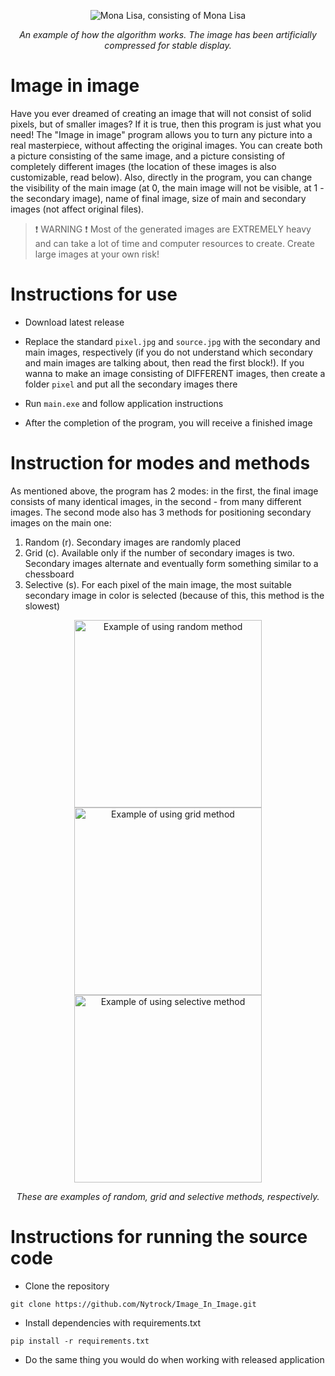 <p align="center"><img src="Logo.jpg" alt="Mona Lisa, consisting of Mona Lisa"></p>
<p align="center"><i>An example of how the algorithm works. The image has been artificially compressed for stable display.</i></p>

# Image in image
Have you ever dreamed of creating an image that will not consist of solid pixels, but of smaller images? If it is true,
then this program is just what you need! The "Image in image" program allows you to turn any picture into a real masterpiece, without affecting the
original images. You can create both a picture consisting of the same image, and a picture consisting of completely different images (the location of these images is also customizable, read below).
Also, directly in the program, you can change the visibility of the main image (at 0, the main image will not be visible, at 1 - the secondary image), name of final image, size of main and secondary images 
(not affect original files).
> :exclamation: WARNING :exclamation: Most of the generated images are EXTREMELY heavy and can take a lot of time and computer resources to create. Create large images at your own risk!

# Instructions for use
- Download latest release

- Replace the standard `pixel.jpg` and `source.jpg` with the secondary and main images, respectively (if you do not understand which secondary and main images are talking about, then read the first block!). If you wanna to make an image consisting of DIFFERENT images, then create a folder `pixel` and put all the secondary images there

- Run `main.exe` and follow application instructions

- After the completion of the program, you will receive a finished image

# Instruction for modes and methods
As mentioned above, the program has 2 modes: in the first, the final image consists of many identical images, in the second - from many different images. The second mode also has 3 methods for positioning secondary images on the main one:
1. Random (r). Secondary images are randomly placed
2. Grid (c). Available only if the number of secondary images is two. Secondary images alternate and eventually form something similar to a chessboard
3. Selective (s). For each pixel of the main image, the most suitable secondary image in color is selected (because of this, this method is the slowest)
<p align="center">
  <img src="Examples of using modes/res1.jpg" heigth=auto width=300px alt="Example of using random method">
  <img src="Examples of using modes/res2.jpg" heigth=auto width=300px alt="Example of using grid method">
  <img src="Examples of using modes/res3.jpg" heigth=auto width=300px alt="Example of using selective method">
</p>

<p align="center">
  <i>These are examples of random, grid and selective methods, respectively.</i>
</p>

# Instructions for running the source code
- Clone the repository

```shell
git clone https://github.com/Nytrock/Image_In_Image.git
```

- Install dependencies with requirements.txt
```shell
pip install -r requirements.txt
```

- Do the same thing you would do when working with released application
